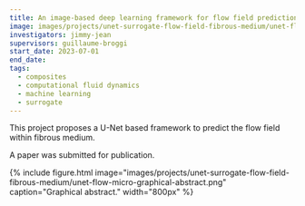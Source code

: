 ```yaml
---
title: An image-based deep learning framework for flow field prediction in arbitrary-sized fibrous microstructures
image: images/projects/unet-surrogate-flow-field-fibrous-medium/unet-flow-micro-graphical-abstract.png
investigators: jimmy-jean
supervisors: guillaume-broggi
start_date: 2023-07-01
end_date:
tags:
  - composites
  - computational fluid dynamics
  - machine learning
  - surrogate
---
```


<!-- excerpt start -->
This project proposes a U-Net based framework to predict the flow field within fibrous medium.
<!-- excerpt end -->

 A paper was submitted for publication.

{%
  include figure.html
  image="images/projects/unet-surrogate-flow-field-fibrous-medium/unet-flow-micro-graphical-abstract.png"
  caption="Graphical abstract."
  width="800px"
%}